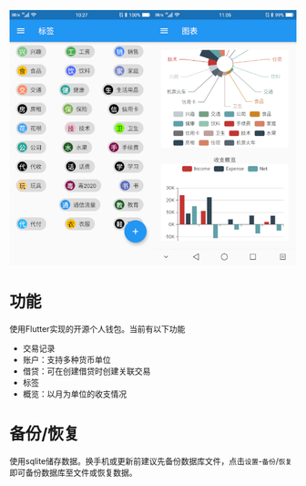 ![InfWallet Screenshot](screenshot.png)

# 功能

使用Flutter实现的开源个人钱包。当前有以下功能

* 交易记录
* 账户：支持多种货币单位
* 借贷：可在创建借贷时创建关联交易
* 标签
* 概览：以月为单位的收支情况


# 备份/恢复

使用sqlite储存数据。换手机或更新前建议先备份数据库文件，点击`设置`-`备份`/`恢复`即可备份数据库至文件或恢复数据。
